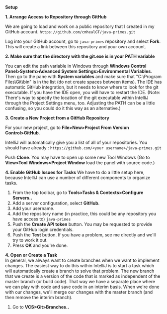 **Setup**

**1. Arrange Access to Repository through GitHub**

We are going to load and work on a public repository that I created in my GitHub account.
    `https://github.com/cmhealGT/java-primes.git`

Log into your GitHub account, go to `java-primes` repository and select **Fork**.  This will create a link between this repository and your own account.

**2. Make sure that the directory with the git.exe is in your PATH variable**

You can edit the path variable in Windows through **Windows Control Panel>System>Advanced System Settings>Environmental Variables**.  Then go to the pane with **System variables** and make sure that "C:\Program Files\Git\bin" is in the list (do not create spaces between items).  The IDE has automatic GitHub integration, but it needs to know where to look for the git executable.  If you have the IDE open, you will have to restart the IDE.  (Note: There's way to specify the location of the git executable within IntelliJ through the Project Settings menu, too.  Adjusting the PATH can be a little confusing, so you could do it this way as an alternative.)

**3. Create a New Project from a GitHub Repository**

For your new project, go to **File>New>Project From Version Control>GitHub**.

IntelliJ will automatically give you a list of all of your repositories.  You should have already :
    `https://github.com/<your username>/java-primes.git`

Push **Clone**.   You may have to open up some new Tool Windows (Go to **View>Tool Windows>Project Window** load the panel with source code.)

**4. Enable GitHub Issues for Tasks**
We have to do a little setup here, because IntelliJ can use a number of different components to organize tasks.

  1. From the top toolbar, go to **Tools>Tasks & Contexts>Configure Servers..**
  2. Add a server configuration, select **GitHub**.
  3. Add your username.
  4. Add the repository name (in practice, this could be any repository you have access to)
     `java-primes`
  5. Push the **Create API token** button.  You may be requested to provide your GitHub login credentials.
  6. Push the **Test** button.  If you have a problem, see me directly and we'll try to work it out.
  7. Press **OK** and you're done.

**4. Open or Create a Task**  
In general, we always want to create branches when we want to implement changes.  The easiest way to do this within IntelliJ is to start a task which will automatically create a branch to solve that problem.  The new branch that we create is a version of the code that is marked as independent of the master branch (or build code).  That way we have a separate place where we can play with code and save code in an interim basis.  When we're done with our changes, we'll merge our changes with the master branch (and then remove the interim branch).
  1. Go to **VCS>Git>Branches..**